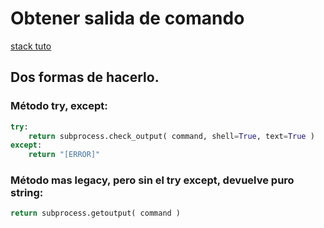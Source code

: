 # Obtener salida de comando

[stack tuto](https://stackoverflow.com/questions/4760215/running-shell-command-and-capturing-the-output#4760517)

## Dos formas de hacerlo.

### Método try, except:  
```python
try: 
    return subprocess.check_output( command, shell=True, text=True )
except:
    return "[ERROR]"
```

### Método mas legacy, pero sin el try except, devuelve puro string:
```python
return subprocess.getoutput( command )
```